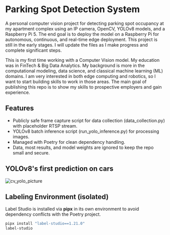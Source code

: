 # Parking Spot Detection System
A personal computer vision project for detecting parking spot occupancy at my apartment complex using an IP camera, OpenCV, YOLOv8 models, and a Raspberry Pi 5. The end goal is to deploy the model on a Raspberry Pi for autonomous, continuous, and real-time edge deployment. This project is still in the early stages. I will update the files as I make progress and complete significant steps. 

This is my first time working with a Computer Vision model. My education was in FinTech & Big Data Analytics. My background is more in the computational modeling, data science, and classical machine learning (ML) domains. I am very interested in both edge computing and robotics, so I want to start building skills to work in those areas. The main goal of publishing this repo is to show my skills to prospective employers and gain experience. 

## Features 
- Publicly safe frame capture script for data collection (data_collection.py) with placeholder RTSP stream.
- YOLOv8 batch inference script (run_yolo_inference.py) for processing images.
- Managed with Poetry for clean dependency handling.
- Data, most results, and model weights are ignored to keep the repo small and secure.


## YOLOv8's first prediction on cars
![cv_yolo_picture](https://github.com/user-attachments/assets/70bb976c-ff92-41e7-846d-e81f0b3d4d47)


## Labeling Environment (isolated)
Label Studio is installed via **pipx** in its own environment to avoid dependency conflicts with the Poetry project.

```powershell
pipx install "label-studio==1.21.0"
label-studio

